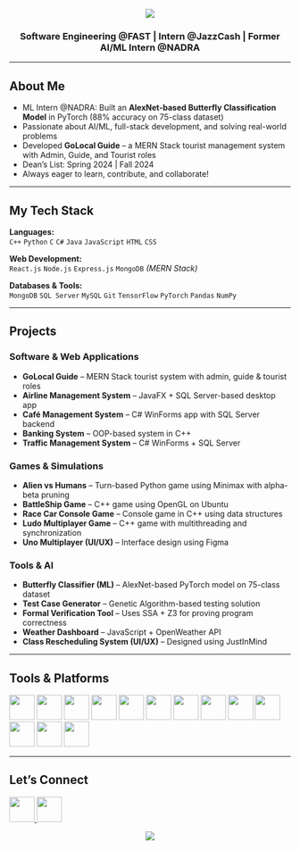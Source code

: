 <p align="center">
  <img src="https://capsule-render.vercel.app/api?type=waving&text=Hi!%20I'm%20Hafsa%20Suleman&height=100&section=header&textColor=ffeaa7&fontSize=30" />
</p>

<h3 align="center">Software Engineering @FAST | Intern @JazzCash | Former AI/ML Intern @NADRA</h3>

---

## About Me

- ML Intern @NADRA: Built an **AlexNet-based Butterfly Classification Model** in PyTorch (88% accuracy on 75-class dataset)  
- Passionate about AI/ML, full-stack development, and solving real-world problems  
- Developed **GoLocal Guide** – a MERN Stack tourist management system with Admin, Guide, and Tourist roles  
- Dean’s List: Spring 2024 | Fall 2024  
- Always eager to learn, contribute, and collaborate!

---

## My Tech Stack

**Languages:**  
`C++` `Python` `C` `C#` `Java` `JavaScript` `HTML` `CSS`

**Web Development:**  
`React.js` `Node.js` `Express.js` `MongoDB` *(MERN Stack)*

**Databases & Tools:**  
`MongoDB` `SQL Server` `MySQL` `Git` `TensorFlow` `PyTorch` `Pandas` `NumPy`

---

## Projects

### Software & Web Applications
- **GoLocal Guide** – MERN Stack tourist system with admin, guide & tourist roles  
- **Airline Management System** – JavaFX + SQL Server-based desktop app  
- **Café Management System** – C# WinForms app with SQL Server backend  
- **Banking System** – OOP-based system in C++  
- **Traffic Management System** – C# WinForms + SQL Server  

### Games & Simulations
- **Alien vs Humans** – Turn-based Python game using Minimax with alpha-beta pruning  
- **BattleShip Game** – C++ game using OpenGL on Ubuntu  
- **Race Car Console Game** – Console game in C++ using data structures  
- **Ludo Multiplayer Game** – C++ game with multithreading and synchronization  
- **Uno Multiplayer (UI/UX)** – Interface design using Figma  

### Tools & AI
- **Butterfly Classifier (ML)** – AlexNet-based PyTorch model on 75-class dataset  
- **Test Case Generator** – Genetic Algorithm-based testing solution  
- **Formal Verification Tool** – Uses SSA + Z3 for proving program correctness  
- **Weather Dashboard** – JavaScript + OpenWeather API  
- **Class Rescheduling System (UI/UX)** – Designed using JustInMind  
---

## Tools & Platforms

<p align="left">
  <img src="https://cdn.jsdelivr.net/gh/devicons/devicon/icons/vscode/vscode-original.svg" width="45" height="45"/>
  <img src="https://cdn.jsdelivr.net/gh/devicons/devicon/icons/python/python-original.svg" width="45" height="45"/>
  <img src="https://cdn.jsdelivr.net/gh/devicons/devicon/icons/c/c-original.svg" width="45" height="45"/>
  <img src="https://cdn.jsdelivr.net/gh/devicons/devicon/icons/cplusplus/cplusplus-original.svg" width="45" height="45"/>
  <img src="https://cdn.jsdelivr.net/gh/devicons/devicon/icons/javascript/javascript-original.svg" width="45" height="45"/>
  <img src="https://cdn.jsdelivr.net/gh/devicons/devicon/icons/react/react-original.svg" width="45" height="45"/>
  <img src="https://cdn.jsdelivr.net/gh/devicons/devicon/icons/html5/html5-original.svg" width="45" height="45"/>
  <img src="https://cdn.jsdelivr.net/gh/devicons/devicon/icons/bootstrap/bootstrap-original.svg" width="45" height="45"/>
  <img src="https://cdn.jsdelivr.net/gh/devicons/devicon/icons/css3/css3-original.svg" width="45" height="45"/>
  <img src="https://cdn.jsdelivr.net/gh/devicons/devicon/icons/mongodb/mongodb-original.svg" width="45" height="45"/>
  <img src="https://cdn.jsdelivr.net/gh/devicons/devicon/icons/mysql/mysql-original.svg" width="45" height="45"/>
  <img src="https://cdn.jsdelivr.net/gh/devicons/devicon/icons/nodejs/nodejs-original.svg" width="45" height="45"/>
  <img src="https://cdn.jsdelivr.net/gh/devicons/devicon/icons/docker/docker-original.svg" width="45" height="45"/>
</p>

---

## Let’s Connect

<p>
  <a href="https://www.linkedin.com/in/hafsa-suleman/">
    <img height="45" src="https://user-images.githubusercontent.com/46517096/166973395-19676cd8-f8ec-4abf-83ff-da8243505b82.png"/>
  </a>
  <a href="mailto:hafsasuleman3@gmail.com">
    <img height="45" src="https://user-images.githubusercontent.com/46517096/166972883-f5f1d88c-0246-4374-88ac-ded0f2cf0699.png"/>
  </a>
</p>

<p align="center">
  <img src="https://capsule-render.vercel.app/api?type=waving&color=gradient&height=100&section=footer"/>
</p>
